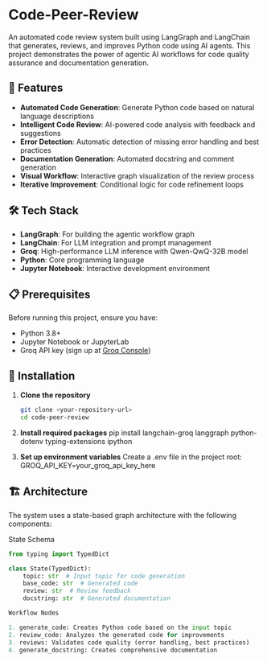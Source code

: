 # Code-Peer-Review

An automated code review system built using LangGraph and LangChain that generates, reviews, and improves Python code using AI agents. This project demonstrates the power of agentic AI workflows for code quality assurance and documentation generation.

## 🌟 Features

- **Automated Code Generation**: Generate Python code based on natural language descriptions
- **Intelligent Code Review**: AI-powered code analysis with feedback and suggestions
- **Error Detection**: Automatic detection of missing error handling and best practices
- **Documentation Generation**: Automated docstring and comment generation
- **Visual Workflow**: Interactive graph visualization of the review process
- **Iterative Improvement**: Conditional logic for code refinement loops

## 🛠️ Tech Stack

- **LangGraph**: For building the agentic workflow graph
- **LangChain**: For LLM integration and prompt management
- **Groq**: High-performance LLM inference with Qwen-QwQ-32B model
- **Python**: Core programming language
- **Jupyter Notebook**: Interactive development environment

## 📋 Prerequisites

Before running this project, ensure you have:

- Python 3.8+
- Jupyter Notebook or JupyterLab
- Groq API key (sign up at [Groq Console](https://console.groq.com/))

## 🚀 Installation

1. **Clone the repository**
   ```bash
   git clone <your-repository-url>
   cd code-peer-review

2. **Install required packages**
pip install langchain-groq langgraph python-dotenv typing-extensions ipython

3. **Set up environment variables**
 Create a .env file in the project root: GROQ_API_KEY=your_groq_api_key_here

## 🏗️ Architecture
The system uses a state-based graph architecture with the following components:

State Schema
```python
from typing import TypedDict

class State(TypedDict):
    topic: str  # Input topic for code generation
    base_code: str  # Generated code
    review: str  # Review feedback
    docstring: str  # Generated documentation

Workflow Nodes

1. generate_code: Creates Python code based on the input topic
2. review_code: Analyzes the generated code for improvements
3. reviews: Validates code quality (error handling, best practices)
4. generate_docstring: Creates comprehensive documentation

